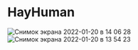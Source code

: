 # HayHuman

![Снимок экрана 2022-01-20 в 14 06 28](https://user-images.githubusercontent.com/91129638/151698598-89c56e78-edb5-401e-98fe-930e6e95eaa2.png)
![Снимок экрана 2022-01-20 в 13 54 23](https://user-images.githubusercontent.com/91129638/151698605-de2b952f-8b34-4e87-9f63-a87d3515c4c3.png)
